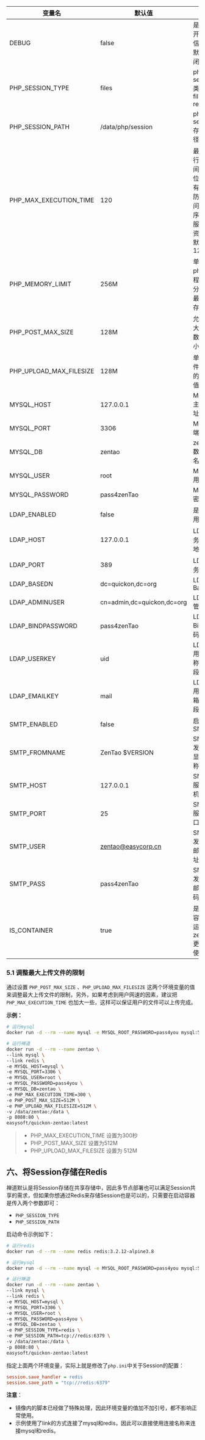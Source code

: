 <!-- 这里写应用的【环境变量信息】 -->
| 变量名           | 默认值                        | 说明                             |
| ---------------- | ---------------------------- | -------------------------------- |
| DEBUG            | false                        | 是否打开调试信息，默认关闭       |
| PHP_SESSION_TYPE | files                        | php session 类型，files \| redis |
| PHP_SESSION_PATH | /data/php/session            | php session 存储路径             |
| PHP_MAX_EXECUTION_TIME | 120                    | 最大执行时间，单位秒，有助于防止有问题程序占尽服务器资源。默认120             |
| PHP_MEMORY_LIMIT | 256M                         | 单个php进程允许分配的最大内存             |
| PHP_POST_MAX_SIZE | 128M                        | 允许最大Post数据大小             |
| PHP_UPLOAD_MAX_FILESIZE | 128M                  | 单个文件上传的最大值             |
| MYSQL_HOST       | 127.0.0.1                    | MySQL 主机地址                   |
| MYSQL_PORT       | 3306                         | MySQL 端口                       |
| MYSQL_DB         | zentao                       | zentao数据库名称                 |
| MYSQL_USER       | root                         | MySQL用户名                      |
| MYSQL_PASSWORD   | pass4zenTao                  | MySQL密码                        |
| LDAP_ENABLED     | false                        | 是否启用LDAP                      |
| LDAP_HOST        | 127.0.0.1                    | LDAP服务主机地址   |
| LDAP_PORT        | 389                          | LDAP服务端口      |
| LDAP_BASEDN      | dc=quickon,dc=org            | LDAP BaseDN  |
| LDAP_ADMINUSER   | cn=admin,dc=quickon,dc=org   | LDAP 管理员  |
| LDAP_BINDPASSWORD| pass4zenTao                  | LDAP Bind 密码                |
| LDAP_USERKEY     | uid                          | LDAP 用户名称的字段名       |
| LDAP_EMAILKEY    | mail                         | LDAP 用户邮箱的字段名       |
| SMTP_ENABLED     | false                        | 启用SMTP       |
| SMTP_FROMNAME    | ZenTao $VERSION              | SMTP发件人显示名称       |
| SMTP_HOST        | 127.0.0.1                    | SMTP 服务主机地址       |
| SMTP_PORT        | 25                           | SMTP 服务端口号       |
| SMTP_USER        | zentao@easycorp.cn           | SMTP发件人邮箱地址       |
| SMTP_PASS        | pass4zenTao                  | SMTP发件人邮箱密码       |
| IS_CONTAINER     | true                         | 是否在容器内运行，zentao更新时使用|

### 5.1 调整最大上传文件的限制

通过设置 `PHP_POST_MAX_SIZE` 、`PHP_UPLOAD_MAX_FILESIZE` 这两个环境变量的值来调整最大上传文件的限制，另外，如果考虑到用户网速的因素，建议把`PHP_MAX_EXECUTION_TIME` 也加大一些，这样可以保证用户的文件可以上传完成。

**示例：**

```bash
# 运行mysql
docker run -d --rm --name mysql -e MYSQL_ROOT_PASSWORD=pass4you mysql:5.7.38-debian

# 运行禅道
docker run -d --rm --name zentao \
--link mysql \
--link redis \
-e MYSQL_HOST=mysql \
-e MYSQL_PORT=3306 \
-e MYSQL_USER=root \
-e MYSQL_PASSWORD=pass4you \
-e MYSQL_DB=zentao \
-e PHP_MAX_EXECUTION_TIME=300 \
-e PHP_POST_MAX_SIZE=512M \
-e PHP_UPLOAD_MAX_FILESIZE=512M \
-v /data/zentao:/data \
-p 8088:80 \
easysoft/quickon-zentao:latest
```

> - PHP_MAX_EXECUTION_TIME 设置为300秒
> - PHP_POST_MAX_SIZE 设置为512M
> - PHP_UPLOAD_MAX_FILESIZE 设置为 512M

## 六、将Session存储在Redis

禅道默认是将Session存储在共享存储中，因此多节点部署也可以满足Session共享的需求，但如果你想通过Redis来存储Session也是可以的，只需要在启动容器是传入两个参数即可：

- `PHP_SESSION_TYPE`
- `PHP_SESSION_PATH`

启动命令示例如下：

```bash
# 运行redis
docker run -d --rm --name redis redis:3.2.12-alpine3.8

# 运行mysql
docker run -d --rm --name mysql -e MYSQL_ROOT_PASSWORD=pass4you mysql:5.7.38-debian

# 运行禅道
docker run -d --rm --name zentao \
--link mysql \
--link redis \
-e MYSQL_HOST=mysql \
-e MYSQL_PORT=3306 \
-e MYSQL_USER=root \
-e MYSQL_PASSWORD=pass4you \
-e MYSQL_DB=zentao \
-e PHP_SESSION_TYPE=redis \
-e PHP_SESSION_PATH=tcp://redis:6379 \
-v /data/zentao:/data \
-p 8088:80 \
easysoft/quickon-zentao:latest
```

指定上面两个环境变量，实际上就是修改了`php.ini`中关于Session的配置：

```ini
session.save_handler = redis
session.save_path = "tcp://redis:6379"
```

**注意**：

- 镜像内的脚本已经做了特殊处理，因此环境变量的值加不加引号，都不影响正常使用。
- 示例使用了link的方式连接了mysql和redis，因此可以直接使用连接名称来连接mysql和redis。
